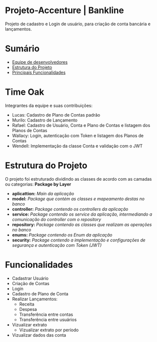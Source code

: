 # Projeto-Accenture | Bankline
Projeto de cadastro e Login de usuário, para criação de conta bancária e lançamentos.

Sumário
=================
<!--ts-->
   * [Equipe de desenvolvedores](#Time-Oak)
   * [Estrutura do Projeto](#Estrutura-do-Projeto)
   * [Principais Funcionalidades](#Principais-Funcionalidades)
<!--te-->


 #  Time Oak
 
 Integrantes da equipe e suas contribuições:
 
 - Lucas: Cadastro de Plano de Contas padrão
 - Murilo: Cadastro de Lançamento
 - Rafael: Cadastro de Usuário, Conta e Plano de Contas e listagem dos Planos de Contas
 - Wallacy: Login, autenticação com Token e listagem dos Planos de Contas
 - Wendell: Implementação da classe Conta e validação com o JWT
 
 # Estrutura do Projeto
 
 O projeto foi estruturado dividindo as classes de acordo com as camadas ou categorias: <b>Package by Layer</b> 
 
 * <b>aplicattion:</b> <i> Main da aplicação</i>
 * <b>model:</b> <i> Package que contém as classes e mapeamento destas no banco</i>
 * <b>controller:</b> <i> Package contendo os controllers da aplicação</i>
 * <b>service:</b> <i> Package contendo os service da aplicação, intermediando a comunicação do controller com o repository</i>
 * <b>repository:</b> <i> Package contendo as classes que realizam as operações no banco</i>
 * <b>enums:</b> <i> Package contendo os Enum da aplicação</i>
 * <b>security:</b> <i> Package contendo a implementação e configurações de segurança e autenticação com Token (JWT)</i>
 
 
 # Funcionalidades
 - Cadastrar Usuário
 - Criação de Contas
 - Login
 - Cadastro de Plano de Conta
 - Realizar Lançamentos:
   - Receita
   - Despesa
   - Transferência entre contas
   - Transferência entre usuários
 - Vizualizar extrato
   - Vizualizar extrato por período
 - Vizualizar dados das conta
 
